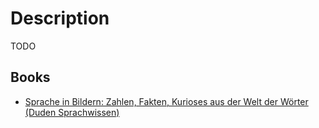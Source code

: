 # Description

TODO


## Books

- [Sprache in Bildern: Zahlen, Fakten, Kurioses aus der Welt der Wörter (Duden Sprachwissen)](https://www.amazon.de/Sprache-Bildern-Zahlen-Kurioses-Sprachwissen/dp/3411748877)
